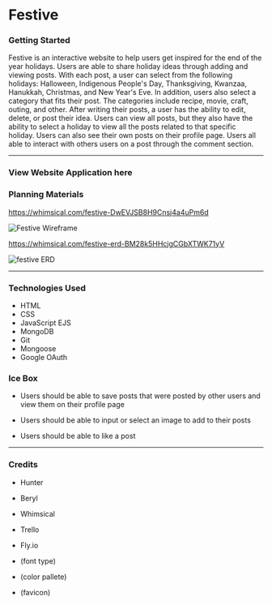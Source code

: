 # **Festive**

### Getting Started

Festive is an interactive website to help users get inspired for the end of the year holidays. Users are able to share holiday ideas through adding and viewing posts. With each post, a user can select from the following holidays: Halloween, Indigenous People's Day, Thanksgiving, Kwanzaa, Hanukkah, Christmas, and New Year's Eve. In addition, users also select a category that fits their post. The categories include recipe, movie, craft, outing, and other. After writing their posts, a user has the ability to edit, delete, or post their idea. Users can view all posts, but they also have the ability to select a holiday to view all the posts related to that specific holiday. Users can also see their own posts on their profile page. Users all able to interact with others users on a post through the comment section. 

---

### View Website Application here

### Planning Materials

https://whimsical.com/festive-DwEVJSB8H9Cnsj4a4uPm6d

![Festive Wireframe](https://user-images.githubusercontent.com/109775689/193349002-2f9b4b9a-8e92-4b89-9083-d144f4014c1d.png)

https://whimsical.com/festive-erd-BM28k5HHcjgCGbXTWK71yV

![festive ERD](https://user-images.githubusercontent.com/109775689/193361170-74009a1a-9404-45df-ba61-240e80bf9628.png)

---

### Technologies Used

- HTML
- CSS
- JavaScript EJS
- MongoDB
- Git
- Mongoose
- Google OAuth


### Ice Box

- Users should be able to save posts that were posted by other users and view them on their profile page

- Users should be able to input or select an image to add to their posts

- Users should be able to like a post

---

### Credits

- Hunter
- Beryl

- Whimsical
- Trello
- Fly.io

- (font type)
- (color pallete)
- (favicon)


